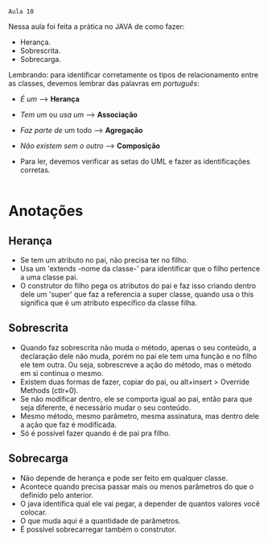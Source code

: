     Aula 10

Nessa aula foi feita a prática no JAVA de como fazer:
- Herança.
- Sobrescrita.
- Sobrecarga.

Lembrando: para identificar corretamente os tipos de relacionamento entre as classes, devemos lembrar das palavras em *português*:
- *É um* --> **Herança**
- *Tem um* ou *usa um* --> **Associação**
- *Faz parte de* um todo --> **Agregação**
- *Não existem sem o outro* --> **Composição**

- Para ler, devemos verificar as setas do UML e fazer as identificações corretas.
<br><br>

# Anotações

## Herança
- Se tem um atributo no pai, não precisa ter no filho.
- Usa um 'extends -nome da classe-' para identificar que o filho pertence a uma classe pai.
- O construtor do filho pega os atributos do pai e faz isso criando dentro dele um 'super' que faz a referencia a super classe, quando usa o this significa que é um atributo específico da classe filha.

## Sobrescrita
- Quando faz sobrescrita não muda o método, apenas o seu conteúdo, a declaração dele não muda, porém no pai ele tem uma função e no filho ele tem outra. Ou seja, sobrescreve a ação do método, mas o método em si continua o mesmo.
- Existem duas formas de fazer, copiar do pai, ou alt+insert > Override Methods (ctlr+0).
- Se não modificar dentro, ele se comporta igual ao pai, então para que seja diferente, é necessário mudar o seu conteúdo.
- Mesmo método, mesmo parâmetro, mesma assinatura, mas dentro dele a ação que faz é modificada.
- Só é possível fazer quando é de pai pra filho.

 ## Sobrecarga
 - Não depende de herança e pode ser feito em qualquer classe.
 - Acontece quando precisa passar mais ou menos parâmetros do que o definido pelo anterior.
 - O java identifica qual ele vai pegar, a depender de quantos valores você colocar.
 - O que muda aqui é a quantidade de parâmetros.
 - É possível sobrecarregar também o construtor.

